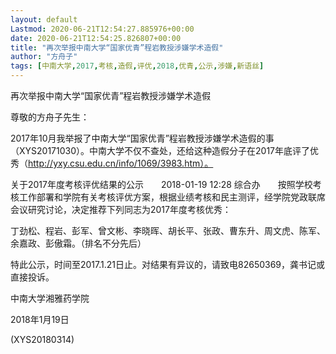 ```yaml
---
layout: default
Lastmod: 2020-06-21T12:54:27.885976+00:00
date: 2020-06-21T12:54:25.826807+00:00
title: "再次举报中南大学“国家优青”程岩教授涉嫌学术造假"
author: "方舟子"
tags: [中南大学,2017,考核,造假,评优,2018,优青,公示,涉嫌,新语丝]
---
```


再次举报中南大学“国家优青”程岩教授涉嫌学术造假

尊敬的方舟子先生：

2017年10月我举报了中南大学“国家优青”程岩教授涉嫌学术造假的事（XYS20171030）。中南大学不仅不查处，还给这种造假分子在2017年底评了优秀（http://yxy.csu.edu.cn/info/1069/3983.htm）。

关于2017年度考核评优结果的公示　　2018-01-19 12:28   综合办　　按照学校考核工作部署和学院有关考核评优方案，根据业绩考核和民主测评，经学院党政联席会议研究讨论，决定推荐下列同志为2017年度考核优秀：

丁劲松、程岩、彭军、曾文彬、李晓晖、胡长平、张政、曹东升、周文虎、陈军、余嘉政、彭傲霜。（排名不分先后）

特此公示，时间至2017.1.21日止。对结果有异议的，请致电82650369，龚书记或直接投诉。

中南大学湘雅药学院

2018年1月19日

(XYS20180314)

